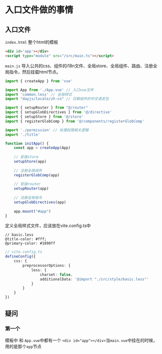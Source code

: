 # 入口文件做的事情

## 入口文件

`index.html` 整个html的模板

```html
<div id='app'></div>
<script type="module" src="/src/main.ts"></script>
```



`main.js` 导入公共的css、组件的i18n文件、全局store、全局组件、路由、注册全局指令，然后挂载html节点。

```ts
import { createApp } from 'vue'

import App from './App.vue' // 入口vue文件
import 'common.less' // 全局样式
import "dayjs/locale/zh-cn" // 日期组件的中文语言包

import { setupRouter } from "@/router"
import { setupGlobDirectives } from '@/directive'
import { setupStore } from '@/store'
import { registerGlobComp } from '@/components/registerGlobComp'

import './permission' // 处理权限相关逻辑
import './title'

function initApp() {
    const app = createApp(App)
    
    // 安装store
    setupStore(app)
    
    // 注册全局组件
    registerGlobComp(app)
    
    // 安装router
    setupRouter(app)
    
    // 注册全局指令
    setupGlobDirectives(app)
    
    app.mount("#app")
}

```

定义全局样式文件，应该放在vite.config.ts中

```less
// basic.less
@title-color: #fff;
@primary-color: #1890ff
```

```ts
// vite.config.ts
defineConfig({
    css: {
        preprocessorOptions: {
            less: {
               	charset: false,
                additionalData: '@import "./src/style/basic.less"'
            }
        }
    }
})
```



## 疑问

### 第一个 

模板中 和 `App.vue`中都有一个 `<div id="app"></div>`当`main.vue`中挂在的时候，用的是那个`app`节点